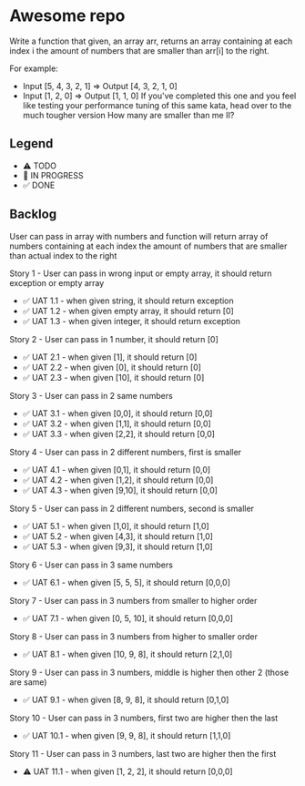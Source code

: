 # Awesome repo

Write a function that given, an array arr, returns an array containing at each index i the amount of numbers that are smaller than arr[i] to the right.

For example:

* Input [5, 4, 3, 2, 1] => Output [4, 3, 2, 1, 0]
* Input [1, 2, 0] => Output [1, 1, 0]
If you've completed this one and you feel like testing your performance tuning of this same kata, head over to the much tougher version How many are smaller than me II?


## Legend
- ⚠ TODO
- 🚧 IN PROGRESS
- ✅ DONE

## Backlog

User can pass in array with numbers and function will return array of numbers containing at each index the amount of numbers that are smaller than actual index to the right

Story 1 - User can pass in wrong input or empty array, it should return exception or empty array
 - ✅ UAT 1.1 - when given string, it should return exception
 - ✅ UAT 1.2 - when given empty array, it should return [0]
 - ✅ UAT 1.3 - when given integer, it should return exception

Story 2 - User can pass in 1 number, it should return [0]
 - ✅ UAT 2.1 - when given [1], it should return [0]
 - ✅ UAT 2.2 - when given [0], it should return [0]
 - ✅ UAT 2.3 - when given [10], it should return [0]

Story 3 - User can pass in 2 same numbers
 - ✅ UAT 3.1 - when given [0,0], it should return [0,0]
 - ✅ UAT 3.2 - when given [1,1], it should return [0,0]
 - ✅ UAT 3.3 - when given [2,2], it should return [0,0]

Story 4 - User can pass in 2 different numbers, first is smaller
 - ✅ UAT 4.1 - when given [0,1], it should return [0,0]
 - ✅ UAT 4.2 - when given [1,2], it should return [0,0]
 - ✅ UAT 4.3 - when given [9,10], it should return [0,0]

Story 5 - User can pass in 2 different numbers, second is smaller
 - ✅ UAT 5.1 - when given [1,0], it should return [1,0]
 - ✅ UAT 5.2 - when given [4,3], it should return [1,0]
 - ✅ UAT 5.3 - when given [9,3], it should return [1,0]

Story 6 - User can pass in 3 same numbers 
 - ✅ UAT 6.1 - when given [5, 5, 5], it should return [0,0,0]

Story 7 - User can pass in 3 numbers from smaller to higher order  
 - ✅ UAT 7.1 - when given [0, 5, 10], it should return [0,0,0]

Story 8 - User can pass in 3 numbers from higher to smaller order  
 - ✅ UAT 8.1 - when given [10, 9, 8], it should return [2,1,0]

Story 9 - User can pass in 3 numbers, middle is higher then other 2 (those are same)
 - ✅ UAT 9.1 - when given [8, 9, 8], it should return [0,1,0]

Story 10 - User can pass in 3 numbers, first two are higher then the last
 - ✅ UAT 10.1 - when given [9, 9, 8], it should return [1,1,0]

Story 11 - User can pass in 3 numbers, last two are higher then the first
 - ⚠ UAT 11.1 - when given [1, 2, 2], it should return [0,0,0]